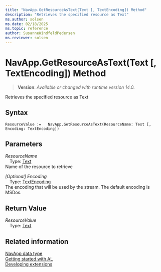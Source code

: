 ```yaml
---
title: "NavApp.GetResourceAsText(Text [, TextEncoding]) Method"
description: "Retrieves the specified resource as Text"
ms.author: solsen
ms.date: 02/18/2025
ms.topic: reference
author: SusanneWindfeldPedersen
ms.reviewer: solsen
---
```

[//]: # (START>DO_NOT_EDIT)
[//]: # (IMPORTANT:Do not edit any of the content between here and the END>DO_NOT_EDIT.)
[//]: # (Any modifications should be made in the .xml files in the ModernDev repo.)
# NavApp.GetResourceAsText(Text [, TextEncoding]) Method
> **Version**: _Available or changed with runtime version 14.0._

Retrieves the specified resource as Text


## Syntax
```AL
ResourceValue :=   NavApp.GetResourceAsText(ResourceName: Text [, Encoding: TextEncoding])
```
## Parameters
*ResourceName*  
&emsp;Type: [Text](../text/text-data-type.md)  
Name of the resource to retrieve  

*[Optional] Encoding*  
&emsp;Type: [TextEncoding](../textencoding/textencoding-option.md)  
The encoding that will be used by the stream. The default encoding is MSDos.  


## Return Value
*ResourceValue*  
&emsp;Type: [Text](../text/text-data-type.md)  



[//]: # (IMPORTANT: END>DO_NOT_EDIT)
## Related information
[NavApp data type](navapp-data-type.md)  
[Getting started with AL](../../devenv-get-started.md)  
[Developing extensions](../../devenv-dev-overview.md)